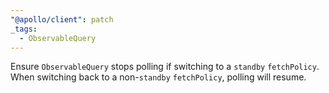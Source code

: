 ```yaml
---
"@apollo/client": patch
_tags:
  - ObservableQuery
---
```


Ensure `ObservableQuery` stops polling if switching to a `standby` `fetchPolicy`. When switching back to a non-`standby` `fetchPolicy`, polling will resume.

